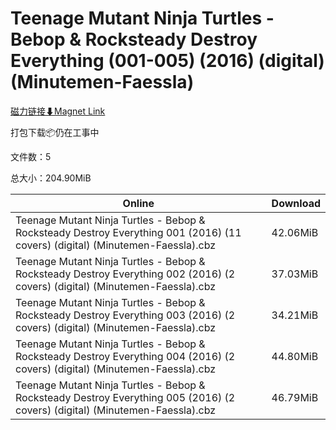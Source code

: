 # Teenage Mutant Ninja Turtles - Bebop & Rocksteady Destroy Everything (001-005) (2016) (digital) (Minutemen-Faessla)

[磁力链接⬇Magnet Link](magnet:?xt=urn:btih:3b3f6d2aec5325f482943c69d6c9805e9b794a73&dn=Teenage%20Mutant%20Ninja%20Turtles%20-%20Bebop%20%26%20Rocksteady%20Destroy%20Everything%20%28001-005%29%20%282016%29%20%28digital%29%20%28Minutemen-Faessla%29)

打包下载📦仍在工事中

文件数：5

总大小：204.90MiB

Online | Download
--- | ---
Teenage Mutant Ninja Turtles - Bebop & Rocksteady Destroy Everything 001 (2016) (11 covers) (digital) (Minutemen-Faessla).cbz | 42.06MiB
Teenage Mutant Ninja Turtles - Bebop & Rocksteady Destroy Everything 002 (2016) (2 covers) (digital) (Minutemen-Faessla).cbz | 37.03MiB
Teenage Mutant Ninja Turtles - Bebop & Rocksteady Destroy Everything 003 (2016) (2 covers) (digital) (Minutemen-Faessla).cbz | 34.21MiB
Teenage Mutant Ninja Turtles - Bebop & Rocksteady Destroy Everything 004 (2016) (2 covers) (digital) (Minutemen-Faessla).cbz | 44.80MiB
Teenage Mutant Ninja Turtles - Bebop & Rocksteady Destroy Everything 005 (2016) (2 covers) (digital) (Minutemen-Faessla).cbz | 46.79MiB